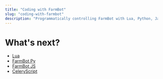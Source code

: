 ```yaml
---
title: "Coding with FarmBot"
slug: "coding-with-farmbot"
description: "Programmatically controlling FarmBot with Lua, Python, JavaScript, or CeleryScript"
---
```


# What's next?

* [Lua](https://lua.farm.bot)
* [FarmBot Py](https://developer.farm.bot/docs/python-library)
* [FarmBot JS](https://developer.farm.bot/docs/farmbot-js)
* [CeleryScript](https://developer.farm.bot/docs/celery-script)
